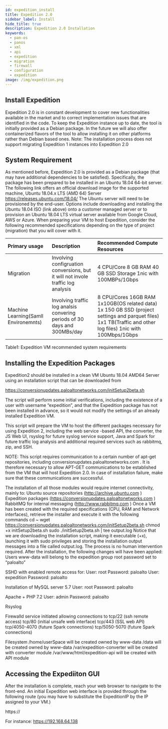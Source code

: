 ```yaml
---
id: expedition_install
title: Expedition 2.0
sidebar_label: Install
hide_title: true
description: Expedition 2.0 Installation
keywords:
  - pan-os
  - panos
  - xml
  - api
  - expedition
  - migration
  - firewall
  - configuration
  - expedition
image: /img/expedition.png
---
```

## Install Expedition

Expedition 2.0 is in constant development to cover new functionalities available in the market and to correct implementation issues that are identified in the code. To keep the Expedition instance up to date, the tool is initially provided as a Debian package. In the future we will also offer containerized flavors of the tool to allow installing it on other platforms rather than Debian based ones.
Note: The installation process does not support migrating Expedition 1 instances into Expedition 2.0

## System Requirement

As mentioned before, Expedition 2.0 is provided as a Debian package (that may have additional dependencies to be satisfied). Specifically, the package has been prepared to be installed in an Ubuntu 18.04 64-bit server.
The following link offers an official download image for the supported machine, Ubuntu 18.04.x LTS (AMD 64) Server
https://releases.ubuntu.com/18.04/
The Ubuntu server will need to be provisioned by the end-user. Options include downloading and installing the Ubuntu 18.04 ISO (link above) onto a customer managed server or to provision an Ubuntu 18.04 LTS virtual server available from Google Cloud, AWS or Azure.
When preparing your VM to host Expedition, consider the following recommended specifications depending on the type of project (migration) that you will cover with it. 

| Primary usage | Description | Recommended Compute Resources  |
| :---          |  :---       |  :---                          |
| Migration     | Involving configruation conversions, but it will not invole traffic log analysis      | 4 CPU/Core 8 GB RAM 40 GB SSD Storage 1nic with 100MBPs/1Gbps   |
| Machine Learning(Samll Environemnts)  | Involving traffic log analsis convering periods of 30 days and 300MBs/day      | 8 CPU/Cores 16GB RAM 1x10GB(OS related data) 1x 150 GB SSD (project settings and parquet files) 1x1 TB(Traffic and other log files) 1nic with 100Mbps/1Gbps  |

Table1: Expedition VM recommended system requirements 

## Installing the Expedition Packages

Expedition2 should be installed in a clean VM Ubuntu 18.04 AMD64 Server using an installation script that can be downloaded from

https://conversionupdates.paloaltonetworks.com/initSetup2beta.sh

The script will perform some initial verifications, including the existence of a user with username “expedition”, and that the Expedition package has not been installed in advance, so it would not modify the settings of an already installed Expedition VM.

This script will prepare the VM to host the different packages necessary for using Expedition 2, including the web service -based API, the converter, the JS Web UI, rsyslog for future syslog service support, Java and Spark for future traffic log analysis and additional required services such as rabbitmq, zip, and SSH.

NOTE: This script requires communication to a certain number of apt-get repositories, including conversionupdates.paloaltonetworks.com . It is therefore necessary to allow APT-GET communications to be established from the VM that will host Expedition 2.0. In case of installation failure, make sure that these communications are successful.	

The installation of all those modules would require internet connectivity, mainly to:
Ubuntu source repositories (http://archive.ubuntu.com )
Expedition packages (https://conversionupdates.paloaltonetworks.com )
RabbitMQ for internal messaging (http://www.rabbitmq.com )
Once a VM has been created with the required specifications (CPU, RAM and Network interfaces), retrieve the installer and execute it with the following commands
cd ~
wget https://conversionupdates.paloaltonetworks.com/initSetup2beta.sh
chmod +x initSetup2beta.sh
sudo ./initSetup2beta.sh | tee output.log
Notice that we are downloading the installation script, making it executable (+x), launching it with sudo privileges and storing the installation output messages into a file called output.log.
The process is no human intervention required.
After the installation, the following changes will have been applied:
Users
www-data will belong to the expedition group
root password set to “paloalto”

SSHD with enabled remote access for:
User: root 		Password: paloalto
User: expedition	Password: paloalto

Installation of MySQL server 5.7
User: root		Password: paloalto

Apache + PHP 7.2
User: admin		Password: paloalto

Rsyslog 

Firewalld service initiated allowing connections to
tcp/22 (ssh remote access)
tcp/80   (initial unsafe web interface)
tcp/443 (SSL web API)
tcp/4050-4070 (future Spark connections)
tcp/5050-5070 (future Spark connections)

Filesystem
/home/userSpace will be created owned by www-data
/data will be created owned by www-data
/var/expedition-converter will be created with converter module
/var/www/html/expedition-api will be created with API module

## Accessing the Expediiton GUI

After the installation is complete, reach your web browser to navigate to the front-end.
An initial Expedition web interface is provided through the following route (you may have to substitute the ExpeditionIP by the IP assigned to your VM.)

https://<ExpeditionIP>

For instance:
https://192.168.64.138
